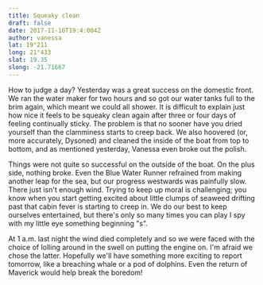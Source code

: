 ```yaml
---
title: Squeaky clean
draft: false
date: 2017-11-16T19:4:004Z
author: vanessa
lat: 19°211
long: 21°433
slat: 19.35
slong: -21.71667
---
```

How to judge a day? Yesterday was a great success on the domestic front. We ran the water maker for two hours and so got our water 
tanks full to the brim again, which meant we could all shower. It is difficult to explain just how nice it feels to be squeaky clean again after 
three or four days of feeling continually sticky. The problem is that no sooner have you dried yourself than the clamminess starts to creep 
back. We also hoovered (or, more accurately, Dysoned) and cleaned the inside of the boat from top to bottom, and as mentioned 
yesterday, Vanessa even broke out the polish.

Things were not quite so successful on the outside of the boat. On the plus side, nothing broke. Even the Blue Water Runner refrained 
from making another leap for the sea, but our progress westwards was painfully slow. There just isn't enough wind. Trying to keep up 
moral is challenging; you know when you start getting excited about little clumps of seaweed drifting past that cabin fever is starting to 
creep in. We do our best to keep ourselves entertained, but there's only so many times you can play I spy with my little eye something 
beginning "s".

At 1 a.m. last night the wind died completely and so we were faced with the choice of lolling around in the swell on putting the engine on. 
I'm afraid we chose the latter. Hopefully we'll have something more exciting to report tomorrow, like a breaching whale or a pod of 
dolphins. Even the return of Maverick would help break the boredom!
